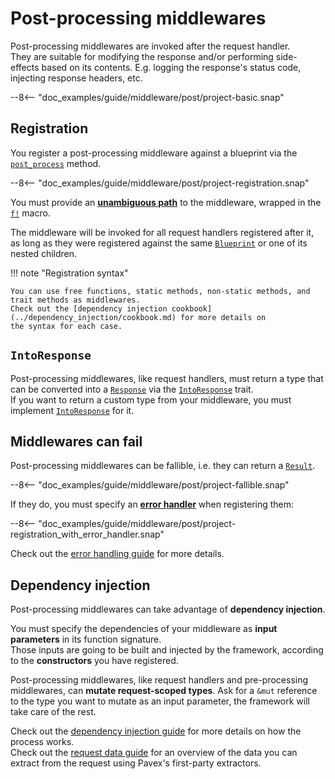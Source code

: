 # Post-processing middlewares

Post-processing middlewares are invoked after the request handler.  
They are suitable for modifying the response and/or performing side-effects based on its contents.
E.g. logging the response's status code, injecting response headers, etc.

--8<-- "doc_examples/guide/middleware/post/project-basic.snap"

## Registration

You register a post-processing middleware against a blueprint via the [`post_process`](crate::blueprint::Blueprint::post_process) method.

--8<-- "doc_examples/guide/middleware/post/project-registration.snap"

You must provide an **[unambiguous path]** to the middleware, wrapped in the [`f!`][f] macro.  

The middleware will be invoked for all request handlers registered after it, as long as they were registered against the same [`Blueprint`][Blueprint]
or one of its nested children.

!!! note "Registration syntax"

    You can use free functions, static methods, non-static methods, and trait methods as middlewares.
    Check out the [dependency injection cookbook](../dependency_injection/cookbook.md) for more details on
    the syntax for each case.


## `IntoResponse`

Post-processing middlewares, like request handlers, must return a type that can be converted into a [`Response`][Response] via the
[`IntoResponse`][IntoResponse] trait.  
If you want to return a custom type from your middleware, you must implement [`IntoResponse`][IntoResponse] for it.

## Middlewares can fail

Post-processing middlewares can be fallible, i.e. they can return a [`Result`][Result].

--8<-- "doc_examples/guide/middleware/post/project-fallible.snap"

If they do, you must specify an [**error handler**](../errors/error_handlers.md) when registering them:

--8<-- "doc_examples/guide/middleware/post/project-registration_with_error_handler.snap"

Check out the [error handling guide](../errors/error_handlers.md) for more details.


## Dependency injection

Post-processing middlewares can take advantage of **dependency injection**.

You must specify the dependencies of your middleware as **input parameters** in its function signature.  
Those inputs are going to be built and injected by the framework, according to the **constructors** you have registered.

Post-processing middlewares, like request handlers and pre-processing middlewares,
can **mutate request-scoped types**.
Ask for a `&mut` reference to the type you want to mutate as an input parameter, the framework will take care of the rest.

Check out the [dependency injection guide](../dependency_injection/index.md) for more details
on how the process works.  
Check out the [request data guide](../request_data/index.md) for an overview of the data you can extract from the request
using Pavex's first-party extractors.

[f]: ../../api_reference/pavex/macro.f.html
[IntoResponse]: ../../api_reference/pavex/response/trait.IntoResponse.html
[Response]: ../../api_reference/pavex/response/struct.Response.html
[Blueprint]: ../../api_reference/pavex/blueprint/struct.Blueprint.html
[Next]: ../../api_reference/pavex/middleware/struct.Next.html
[instrument]: https://docs.rs/tracing/0.1.40/tracing/trait.Instrument.html#method.instrument
[timeout]: https://docs.rs/tokio/1.35.1/tokio/time/fn.timeout.html
[Future]: https://doc.rust-lang.org/std/future/trait.Future.html
[IntoFuture]: https://doc.rust-lang.org/std/future/trait.IntoFuture.html
[Result]: https://doc.rust-lang.org/std/result/index.html
[unambiguous path]: ../dependency_injection/cookbook.md#unambiguous-paths